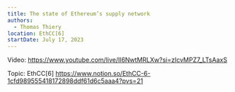 ```yaml
---
title: The state of Ethereum’s supply network
authors:
  - Thomas Thiery
location: EthCC[6]
startDate: July 17, 2023
---
```


Video: <https://www.youtube.com/live/lI6NwtMRLXw?si=zIcvMPZ7_LTsAaxS>

Topic: EthCC[6] <https://www.notion.so/EthCC-6-1cfd989555418172898ddf61d6c5aaa4?pvs=21>
